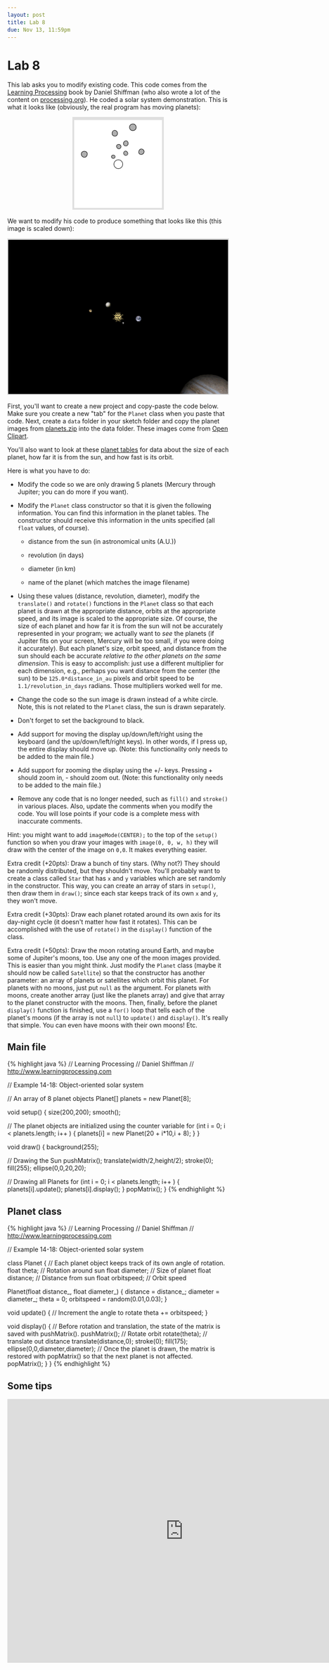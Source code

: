 ```yaml
---
layout: post
title: Lab 8
due: Nov 13, 11:59pm
---
```


# Lab 8

This lab asks you to modify existing code. This code comes from the
[Learning Processing](http://www.learningprocessing.com/) book by
Daniel Shiffman (who also wrote a lot of the content on
[processing.org](http://www.processing.org)). He coded a solar system
demonstration. This is what it looks like (obviously, the real program
has moving planets):

<div style="text-align: center">
<img src="/images/solar-system-original.png" alt="Daniel Shiffman's solar system" />
</div>

We want to modify his code to produce something that looks like this
(this image is scaled down):

<div style="text-align: center">
<img src="/images/solar-system.png" alt="My solar system" />
</div>

First, you'll want to create a new project and copy-paste the code
below. Make sure you create a new "tab" for the `Planet` class when
you paste that code. Next, create a `data` folder in your sketch
folder and copy the planet images from
[planets.zip](/zips/planets.zip) into the data folder. These images
come from [Open Clipart](http://openclipart.org).

You'll also want to look at these
[planet tables](http://www.astronomynotes.com/tables/tablesb.htm) for
data about the size of each planet, how far it is from the sun, and
how fast is its orbit.

Here is what you have to do:

- Modify the code so we are only drawing 5 planets (Mercury through
  Jupiter; you can do more if you want).
  
- Modify the `Planet` class constructor so that it is given the
  following information. You can find this information in the planet
  tables. The constructor should receive this information in the units
  specified (all `float` values, of course).
  
  - distance from the sun (in astronomical units (A.U.))
  
  - revolution (in days)
  
  - diameter (in km)
  
  - name of the planet (which matches the image filename)
  
- Using these values (distance, revolution, diameter), modify the
  `translate()` and `rotate()` functions in the `Planet` class so that
  each planet is drawn at the appropriate distance, orbits at the
  appropriate speed, and its image is scaled to the appropriate
  size. Of course, the size of each planet and how far it is from the
  sun will not be accurately represented in your program; we actually
  want to *see* the planets (if Jupiter fits on your screen, Mercury
  will be too small, if you were doing it accurately). But each
  planet's size, orbit speed, and distance from the sun should each be
  accurate *relative to the other planets on the same dimension*. This
  is easy to accomplish: just use a different multiplier for each
  dimension, e.g., perhaps you want distance from the center (the sun)
  to be `125.0*distance_in_au` pixels and orbit speed to be
  `1.1/revolution_in_days` radians. Those multipliers worked well for
  me.

- Change the code so the sun image is drawn instead of a white
  circle. Note, this is not related to the `Planet` class, the sun is
  drawn separately.
  
- Don't forget to set the background to black.

- Add support for moving the display up/down/left/right using the
  keyboard (and the up/down/left/right keys). In other words, if I
  press up, the entire display should move up. (Note: this
  functionality only needs to be added to the main file.)

- Add support for zooming the display using the +/- keys. Pressing +
  should zoom in, - should zoom out. (Note: this
  functionality only needs to be added to the main file.)

- Remove any code that is no longer needed, such as `fill()` and
  `stroke()` in various places. Also, update the comments when you
  modify the code. You will lose points if your code is a complete
  mess with inaccurate comments.

Hint: you might want to add `imageMode(CENTER);` to the top of the
`setup()` function so when you draw your images with `image(0, 0, w,
h)` they will draw with the center of the image on `0,0`. It makes
everything easier.
  
Extra credit (+20pts): Draw a bunch of tiny stars. (Why not?) They
should be randomly distributed, but they shouldn't move. You'll
probably want to create a class called `Star` that has `x` and `y`
variables which are set randomly in the constructor. This way, you can
create an array of stars in `setup()`, then draw them in `draw()`;
since each star keeps track of its own `x` and `y`, they won't move.

Extra credit (+30pts): Draw each planet rotated around its own axis
for its day-night cycle (it doesn't matter how fast it rotates). This
can be accomplished with the use of `rotate()` in the `display()`
function of the class.

Extra credit (+50pts): Draw the moon rotating around Earth, and maybe
some of Jupiter's moons, too. Use any one of the moon images
provided. This is easier than you might think. Just modify the
`Planet` class (maybe it should now be called `Satellite`) so that the
constructor has another parameter: an array of planets or satellites
which orbit this planet. For planets with no moons, just put `null` as
the argument. For planets with moons, create another array (just like
the planets array) and give that array to the planet constructor with
the moons. Then, finally, before the planet `display()` function is
finished, use a `for()` loop that tells each of the planet's moons (if
the array is not `null`) to `update()` and `display()`. It's really
that simple. You can even have moons with their own moons! Etc.

## Main file

{% highlight java %}
// Learning Processing
// Daniel Shiffman
// http://www.learningprocessing.com

// Example 14-18: Object-oriented solar system

// An array of 8 planet objects
Planet[] planets = new Planet[8];

void setup() {
  size(200,200);
  smooth();
  
  // The planet objects are initialized using the counter variable
  for (int i = 0; i < planets.length; i++ ) {
    planets[i] = new Planet(20 + i*10,i + 8);
  }
}

void draw() {
  background(255);
  
  // Drawing the Sun
  pushMatrix();
  translate(width/2,height/2);
  stroke(0);
  fill(255);
  ellipse(0,0,20,20);
  
  // Drawing all Planets
  for (int i = 0; i < planets.length; i++ ) {
    planets[i].update();
    planets[i].display();
  }
  popMatrix();
}
{% endhighlight %}

## Planet class

{% highlight java %}
// Learning Processing
// Daniel Shiffman
// http://www.learningprocessing.com

// Example 14-18: Object-oriented solar system

class Planet {
  // Each planet object keeps track of its own angle of rotation.
  float theta;      // Rotation around sun
  float diameter;   // Size of planet
  float distance;   // Distance from sun
  float orbitspeed; // Orbit speed
  
  Planet(float distance_, float diameter_) {
    distance = distance_;
    diameter = diameter_;
    theta = 0;
    orbitspeed = random(0.01,0.03);
  }
  
  void update() {
    // Increment the angle to rotate
    theta += orbitspeed;
  }
  
  void display() {
    // Before rotation and translation, the state of the matrix is saved with pushMatrix().
    pushMatrix(); 
    // Rotate orbit
    rotate(theta); 
    // translate out distance
    translate(distance,0); 
    stroke(0);
    fill(175);
    ellipse(0,0,diameter,diameter);
    // Once the planet is drawn, the matrix is restored with popMatrix() so that the next planet is not affected.
    popMatrix(); 
  }
}
{% endhighlight %}

## Some tips

<div style="text-align: center">
<iframe src="http://player.vimeo.com/video/78958341?title=0&amp;byline=0&amp;portrait=0&amp;color=ffffff" width="800" height="600" frameborder="0" webkitAllowFullScreen mozallowfullscreen allowFullScreen></iframe>
</div>
